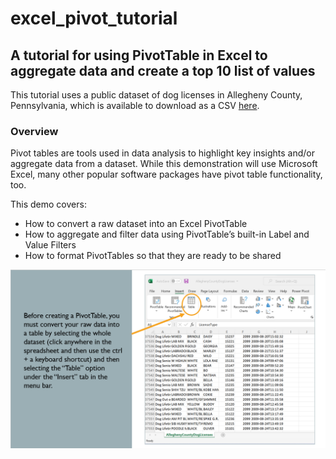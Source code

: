 # excel_pivot_tutorial
## A tutorial for using PivotTable in Excel to aggregate data and create a top 10 list of values 

This tutorial uses a public dataset of dog licenses in Allegheny County, Pennsylvania, which is available to download as a CSV [here](https://data.wprdc.org/dataset/allegheny-county-dog-licenses).

### Overview

Pivot tables are tools used in data analysis to highlight key insights and/or aggregate data from a dataset.
While this demonstration will use Microsoft Excel, many other popular software packages have pivot table functionality, too.

This demo covers:

  * How to convert a raw dataset into an Excel PivotTable
  * How to aggregate and filter data using PivotTable’s built-in Label and Value Filters
  * How to format PivotTables so that they are ready to be shared

![](PivotTable_Step1.png)



